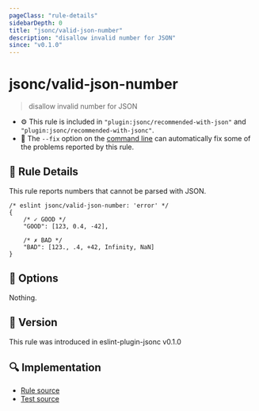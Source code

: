 ```yaml
---
pageClass: "rule-details"
sidebarDepth: 0
title: "jsonc/valid-json-number"
description: "disallow invalid number for JSON"
since: "v0.1.0"
---
```

# jsonc/valid-json-number

> disallow invalid number for JSON

- :gear: This rule is included in `"plugin:jsonc/recommended-with-json"` and `"plugin:jsonc/recommended-with-jsonc"`.
- :wrench: The `--fix` option on the [command line](https://eslint.org/docs/user-guide/command-line-interface#fixing-problems) can automatically fix some of the problems reported by this rule.

## :book: Rule Details

This rule reports numbers that cannot be parsed with JSON.

<eslint-code-block fix>

<!-- eslint-skip -->

```json5
/* eslint jsonc/valid-json-number: 'error' */
{
    /* ✓ GOOD */
    "GOOD": [123, 0.4, -42],

    /* ✗ BAD */
    "BAD": [123., .4, +42, Infinity, NaN]
}
```

</eslint-code-block>

## :wrench: Options

Nothing.

## :rocket: Version

This rule was introduced in eslint-plugin-jsonc v0.1.0

## :mag: Implementation

- [Rule source](https://github.com/ota-meshi/eslint-plugin-jsonc/blob/master/lib/rules/valid-json-number.ts)
- [Test source](https://github.com/ota-meshi/eslint-plugin-jsonc/blob/master/tests/lib/rules/valid-json-number.js)
